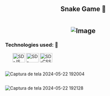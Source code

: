 <h2 align="center"> Snake Game 🐍

<br> ![Image](https://github.com/user-attachments/assets/9e2cf623-fbef-4580-a9d5-338a565d7103)

</h2> 
<h3>Technologies used: 🔧</h3> 
<ul>
  <img align="center" alt="SD-JS" height="30" width="40" src="https://cdn.jsdelivr.net/gh/devicons/devicon@latest/icons/javascript/javascript-original.svg">
  <img align="center" alt="SD-HTML" height="30" width="40" src="https://cdn.jsdelivr.net/gh/devicons/devicon@latest/icons/html5/html5-original.svg">
  <img align="center" alt="SD-CSS" height="30" width="40" src="https://cdn.jsdelivr.net/gh/devicons/devicon@latest/icons/css3/css3-original.svg">
</ul>

<h2 align="center"></h2>

![Captura de tela 2024-05-22 192004](https://github.com/SandynellyDiniz/snake-game/assets/160080540/4215cf18-0136-496d-91f6-0654a97b1de0)

<h2 align="center"></h2>

![Captura de tela 2024-05-22 192128](https://github.com/SandynellyDiniz/snake-game/assets/160080540/e5e83c9a-f235-4a21-ac01-322844b14fa7)

